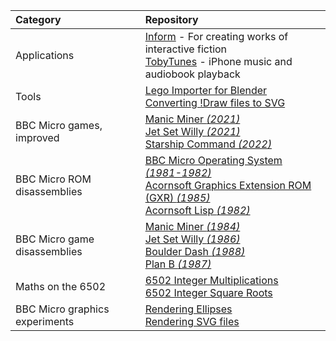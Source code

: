 <div align="center">

| Category     | Repository |
|:-------------|:-----------|
| Applications | [Inform](https://github.com/TobyLobster/Inform) - For creating works of interactive fiction<br>[TobyTunes](https://github.com/TobyLobster/TobyTunesApp) - iPhone music and audiobook playback |
| Tools        | [Lego Importer for Blender](https://github.com/TobyLobster/ImportLDraw)<br>[Converting !Draw files to SVG](https://github.com/TobyLobster/DrawConversion) |
| BBC Micro games, improved | [Manic Miner *(2021)*](https://github.com/TobyLobster/ManicMiner2021)<br>[Jet Set Willy *(2021)*](https://github.com/TobyLobster/jsw2021)<br>[Starship Command *(2022)*](https://github.com/TobyLobster/StarshipCommand2022) |
| BBC Micro ROM disassemblies | [BBC Micro Operating System *(1981-1982)*](https://github.com/TobyLobster/mos)<br>[Acornsoft Graphics Extension ROM (GXR) *(1985)*](https://github.com/TobyLobster/GXR-pages)<br>[Acornsoft Lisp *(1982)*](https://github.com/TobyLobster/lisp)|
| BBC Micro game disassemblies | [Manic Miner *(1984)*](https://github.com/TobyLobster/ManicMiner)<br>[Jet Set Willy *(1986)*](https://github.com/TobyLobster/jsw)<br>[Boulder Dash *(1988)*](https://github.com/TobyLobster/Boulderdash)<br>[Plan B *(1987)*](https://github.com/TobyLobster/PlanB) |
| Maths on the 6502 | [6502 Integer Multiplications](https://github.com/TobyLobster/multiply_test)<br>[6502 Integer Square Roots](https://github.com/TobyLobster/sqrt_test) |
| BBC Micro graphics experiments | [Rendering Ellipses](https://github.com/TobyLobster/ellipse)<br>[Rendering SVG files](https://github.com/TobyLobster/svgtest) |
</div>
